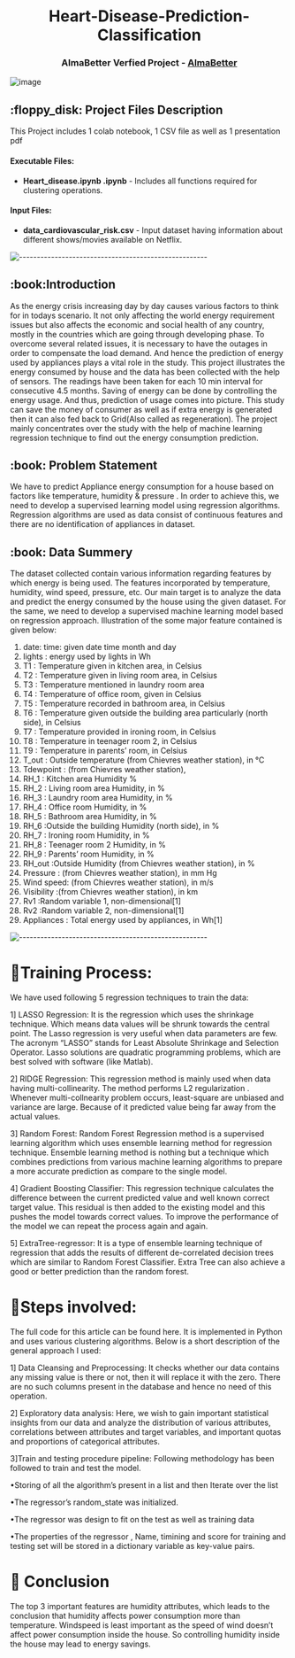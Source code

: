 
<h1 align="center"> 
Heart-Disease-Prediction-Classification </h1>
<h3 align="center"> AlmaBetter Verfied Project - <a href="https://www.almabetter.com/"> AlmaBetter </a> </h5>

<p align="center"> 
	
![image](https://user-images.githubusercontent.com/114068950/212884044-52745e1e-bd6b-4a36-a247-67b4d6c35036.png)

<h2> :floppy_disk: Project Files Description</h2>

<p>This Project includes 1 colab notebook, 1 CSV file as well as 1 presentation pdf</p>
<h4>Executable Files:</h4>
<ul>
  <li><b>Heart_disease.ipynb
.ipynb</b> - Includes all functions required for clustering operations.</li>
</ul>

<h4>Input Files:</h4>
<ul>
  <li><b>data_cardiovascular_risk.csv</b> - Input dataset having information about different shows/movies available on Netflix.</li>
</ul>


![-----------------------------------------------------](https://raw.githubusercontent.com/andreasbm/readme/master/assets/lines/rainbow.png)

<h2> :book:Introduction</h2>
As the energy crisis increasing day by day causes various factors to think for in todays scenario. It not only affecting the world energy requirement issues but also affects the economic and social health of any country, mostly in the countries which are going through developing phase. To overcome several related issues, it is necessary to have the outages in order to compensate the load demand. And hence the prediction of energy used by appliances plays a vital role in the study.
	This project illustrates the energy consumed by house and the data has been collected with the help of sensors. The readings have been taken for each 10 min interval for consecutive 4.5 months. Saving of energy can be done by controlling the energy usage. And thus, prediction of usage comes into picture. This study can save the money of consumer as well as if extra energy is generated then it can also fed back to Grid(Also called as regeneration). The project mainly concentrates over the study with the help of machine learning regression technique to find out the energy consumption prediction.



<h2> :book: Problem Statement</h2>
We have to predict Appliance energy consumption for a house based on factors like temperature, humidity & pressure . In order to achieve this, we need to develop a supervised learning model using regression algorithms. Regression algorithms are used as data consist of continuous features and there are no identification of appliances in dataset.

<h2> :book: Data Summery</h2>
The dataset collected contain various information regarding features by which energy is being used. The features incorporated by temperature, humidity, wind speed, pressure, etc. Our main target is to analyze the data and predict the energy consumed by the house using the given dataset. For the same, we need to develop a supervised machine learning model based on regression approach.  Illustration of the some major feature contained is given below:

1.	date: time: given date time month and day
2.	lights : energy used by lights in Wh
3.	T1 : Temperature given in kitchen area, in Celsius
4.	T2 : Temperature given in living room area, in Celsius
5.	T3 : Temperature mentioned in laundry room area
6.	T4 : Temperature of office room, given in Celsius
7.	T5 : Temperature recorded in  bathroom area, in Celsius
8.	T6 : Temperature given outside the building area particularly (north side), in Celsius
9.	T7 : Temperature provided in ironing room, in Celsius
10.	T8 : Temperature in teenager room 2, in Celsius
11.	T9 : Temperature in parents’ room, in Celsius
12.	T_out : Outside temperature (from Chievres weather station), in °C
13.	Tdewpoint : (from Chievres weather station), 
14.	RH_1 : Kitchen area Humidity %
15.	RH_2 : Living room area Humidity, in %
16.	RH_3 : Laundry room area Humidity, in %
17.	RH_4 : Office room Humidity, in %
18.	RH_5 : Bathroom area Humidity, in %
19.	RH_6 :Outside the building Humidity (north side), in %
20.	RH_7 : Ironing room Humidity, in %
21.	RH_8 : Teenager room 2  Humidity, in %
22.	RH_9 : Parents’ room Humidity, in %
23.	RH_out :Outside Humidity (from Chievres weather station), in %
24.	Pressure : (from Chievres weather station), in mm Hg
25.	Wind speed: (from Chievres weather station), in m/s
26.	Visibility :(from Chievres weather station), in km
27.	Rv1 :Random variable 1, non-dimensional[1]
28.	Rv2 :Random variable 2, non-dimensional[1]
29.	Appliances : Total energy used by appliances, in Wh[1]


![-----------------------------------------------------](https://raw.githubusercontent.com/andreasbm/readme/master/assets/lines/rainbow.png)


# :book:Training Process:
We have used following 5 regression techniques to train the data:

1] LASSO Regression:
It is the regression which uses the shrinkage technique. Which means data values will be shrunk towards the central point. The Lasso regression is very useful when data parameters are few. The acronym “LASSO” stands for Least Absolute Shrinkage and Selection Operator.
Lasso solutions are quadratic programming problems, which are best solved with software (like Matlab). 

2] RIDGE Regression:
This regression method is mainly used when data having multi-collinearity. The method performs L2 regularization . Whenever multi-collnearity problem occurs, least-square are unbiased and variance are large. Because of it predicted value being far away from the actual values.


3] Random Forest: 
Random Forest Regression method is a supervised learning algorithm which uses ensemble learning method for regression technique. Ensemble learning method is nothing but a technique which combines predictions from various machine learning algorithms to prepare a more accurate prediction as compare to the single model.

4] Gradient Boosting Classifier:
This regression technique calculates the difference between the current predicted value and well known correct target value. This residual is then added to the existing model and this pushes the model towards correct values. To improve the performance of the model we can repeat the process again and again.

5] ExtraTree-regressor:
It is a type of ensemble learning technique of regression that adds the results of different de-correlated decision trees which are similar to Random Forest Classifier. Extra Tree can also achieve a good or better prediction than the random forest.


# :book:Steps involved:
The full code for this article can be found here. It is implemented in Python and uses various clustering algorithms. Below is a short description of the general approach I used:

1] Data Cleansing and Preprocessing: 
It checks whether our data contains any missing value is there or not, then it will replace it with the zero. There are no such columns present in the database and hence no need of this operation.


2] Exploratory data analysis: 
Here, we wish to gain important statistical insights from our data and analyze the distribution of various attributes, correlations between attributes and target variables, and important quotas and proportions of categorical attributes.

3]Train and testing procedure pipeline:
Following methodology has been followed to train and test the model.

•Storing of all the algorithm’s present in a list and then  Iterate over the list

•The regressor’s random_state was initialized.

•The regressor was design to fit on the test as well as training data

•The properties of the regressor , Name, timining and score for training and testing set will be stored in a dictionary variable as key-value pairs.

# :book: Conclusion

The top 3 important features are humidity attributes, which leads to the conclusion that humidity affects power consumption more than temperature. Windspeed is least important as the speed of wind doesn’t affect power consumption inside the house. So controlling humidity inside the house may lead to energy savings.

